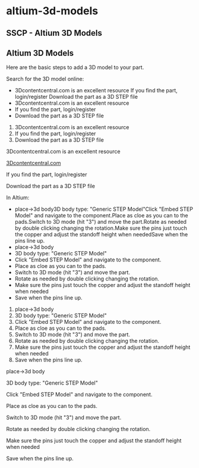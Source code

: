 # altium-3d-models

## SSCP - Altium 3D Models

## Altium 3D Models

Here are the basic steps to add a 3D model to your part.

Search for the 3D model online:

* &#x20;   3Dcontentcentral.com is an excellent resource    If you find the part, login/register    Download the part as a 3D STEP file
* &#x20;   3Dcontentcentral.com is an excellent resource
* &#x20;   If you find the part, login/register
* &#x20;   Download the part as a 3D STEP file

1. &#x20;   3Dcontentcentral.com is an excellent resource
2. &#x20;   If you find the part, login/register
3. &#x20;   Download the part as a 3D STEP file

&#x20;   3Dcontentcentral.com is an excellent resource

[3Dcontentcentral.com](http://3dcontentcentral.com/)

&#x20;   If you find the part, login/register

&#x20;   Download the part as a 3D STEP file

In Altium:

* place->3d body3D body type: "Generic STEP Model"Click "Embed STEP Model" and navigate to the component.Place as cloe as you can to the pads.Switch to 3D mode (hit "3") and move the part.Rotate as needed by double clicking changing the rotation.Make sure the pins just touch the copper and adjust the standoff height when neededSave when the pins line up.
* place->3d body
* 3D body type: "Generic STEP Model"
* Click "Embed STEP Model" and navigate to the component.
* Place as cloe as you can to the pads.
* Switch to 3D mode (hit "3") and move the part.
* Rotate as needed by double clicking changing the rotation.
* Make sure the pins just touch the copper and adjust the standoff height when needed
* Save when the pins line up.

1. place->3d body
2. 3D body type: "Generic STEP Model"
3. Click "Embed STEP Model" and navigate to the component.
4. Place as cloe as you can to the pads.
5. Switch to 3D mode (hit "3") and move the part.
6. Rotate as needed by double clicking changing the rotation.
7. Make sure the pins just touch the copper and adjust the standoff height when needed
8. Save when the pins line up.

place->3d body

3D body type: "Generic STEP Model"

Click "Embed STEP Model" and navigate to the component.

Place as cloe as you can to the pads.

Switch to 3D mode (hit "3") and move the part.

Rotate as needed by double clicking changing the rotation.

Make sure the pins just touch the copper and adjust the standoff height when needed

Save when the pins line up.

